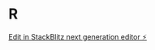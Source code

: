 # R

[Edit in StackBlitz next generation editor ⚡️](https://stackblitz.com/~/github.com/Alienkid01/R)